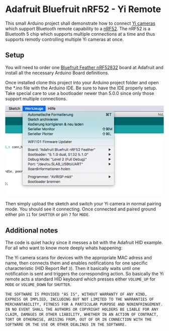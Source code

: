 # Adafruit Bluefruit nRF52 - Yi Remote

This small Arduino project shall demonstrate how to connect [Yi cameras](https://www.yitechnology.com) which support Bluetooth remote capability to a [nRF52](https://www.adafruit.com/product/3406). The nRF52 is a Bluetooth 5 chip which supports multiple connections at a time and thus supports remotly controlling multiple Yi cameras at once. 

## Setup

You will need to order one [Bluefruit Feather nRF52832](https://www.adafruit.com/product/3406) board at Adafruit and install all the necessary Arduino Board definitions.

Once installed clone this project into your Arduino project folder and open the *.ino file with the Arduino IDE. Be sure to have the IDE properly setup. Take special care to use a bootloader newer than 5.0.0 since only those support multiple connections.

![](images/step_1.png)

Then simply upload the sketch and switch your Yi camera in normal pairing mode. You should see it connecting. Once connected and paired ground either pin `11` for `SHUTTER` or pin `7` for `MODE`.

## Additional notes

The code is quiet hacky since it messes a bit with the Adafruit HID example. For all who want to know more deeply whats happening:

The Yi camera scans for devices with the appropriate MAC adress and name, then connects them and enables notifications for one specific characteristic (HID Report Ref `3`).
Then it basically waits until one notification is sent and triggers the corresponding action.
So basically the Yi remote acts a standard HID keyboard which presses either `VOLUME_UP` for `MODE` or `VOLUME_DOWN` for `SHUTTER`.

```
THE SOFTWARE IS PROVIDED "AS IS", WITHOUT WARRANTY OF ANY KIND, EXPRESS OR IMPLIED, INCLUDING BUT NOT LIMITED TO THE WARRANTIES OF MERCHANTABILITY, FITNESS FOR A PARTICULAR PURPOSE AND NONINFRINGEMENT. IN NO EVENT SHALL THE AUTHORS OR COPYRIGHT HOLDERS BE LIABLE FOR ANY CLAIM, DAMAGES OR OTHER LIABILITY, WHETHER IN AN ACTION OF CONTRACT, TORT OR OTHERWISE, ARISING FROM, OUT OF OR IN CONNECTION WITH THE SOFTWARE OR THE USE OR OTHER DEALINGS IN THE SOFTWARE.
```
